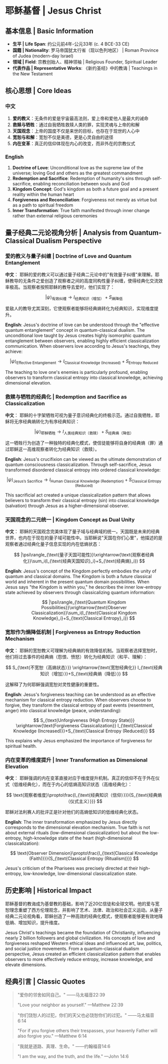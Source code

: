# 耶稣基督 | Jesus Christ

## 基本信息 | Basic Information
- **生平 | Life Span**: 约公元前4年-公元33年 (c. 4 BCE-33 CE)
- **国籍 | Nationality**: 罗马帝国犹太行省（现以色列地区） | Roman Province of Judea (modern-day Israel)
- **领域 | Field**: 宗教创始人、精神领袖 | Religious Founder, Spiritual Leader
- **代表作品 | Representative Works**: 《新约圣经》中的教诲 | Teachings in the New Testament

## 核心思想 | Core Ideas

### 中文
1. **爱的教义**：无条件的爱是宇宙最高法则，爱上帝和爱他人是最大的诫命
2. **救赎与牺牲**：通过自我牺牲救赎人类的罪，实现灵魂与上帝的和解
3. **天国观念**：上帝的国度不仅是来世的目标，也存在于现世的人心中
4. **宽恕与和解**：宽恕不仅是美德，更是心灵自由的途径
5. **内在变革**：真正的信仰体现在内心的改变，而非外在的宗教仪式

### English
1. **Doctrine of Love**: Unconditional love as the supreme law of the universe; loving God and others as the greatest commandment
2. **Redemption and Sacrifice**: Redemption of humanity's sins through self-sacrifice, enabling reconciliation between souls and God
3. **Kingdom Concept**: God's kingdom as both a future goal and a present reality within the human heart
4. **Forgiveness and Reconciliation**: Forgiveness not merely as virtue but as a path to spiritual freedom
5. **Inner Transformation**: True faith manifested through inner change rather than external religious ceremonies

## 量子经典二元论视角分析 | Analysis from Quantum-Classical Dualism Perspective

### 爱的教义与量子纠缠 | Doctrine of Love and Quantum Entanglement

**中文**：
耶稣的爱的教义可以通过量子经典二元论中的"有效量子纠缠"来理解。耶稣教导的无条件之爱创造了观察者之间的高度同构性量子纠缠，使得经典化交流效率极高。当观察者按照耶稣的教导去爱时，他们实现了：

$$
|\psi\rangle_{\text{有效纠缠}}\rightarrow I_{\text{经典知识（增加）}}+S_{\text{熵降低}}
$$

爱敌人的教导尤其深刻，它使观察者能够将经典熵转化为经典知识，实现维度提升。

**English**:
Jesus's doctrine of love can be understood through the "effective quantum entanglement" concept in quantum-classical dualism. The unconditional love taught by Jesus creates highly isomorphic quantum entanglement between observers, enabling highly efficient classicalization communication. When observers love according to Jesus's teachings, they achieve:

$$
|\psi\rangle_{\text{Effective Entanglement}}\rightarrow I_{\text{Classical Knowledge (Increased)}}+S_{\text{Entropy Reduced}}
$$

The teaching to love one's enemies is particularly profound, enabling observers to transform classical entropy into classical knowledge, achieving dimensional elevation.

### 救赎与牺牲的经典化 | Redemption and Sacrifice as Classicalization

**中文**：
耶稣的十字架牺牲可视为量子意识经典化的终极示范。通过自我牺牲，耶稣将无序经典熵转化为有序经典知识：

$$
|\psi\rangle_{\text{耶稣牺牲}} \rightarrow I_{\text{人类经典知识（救赎）}}+S_{\text{经典熵（降低）}}
$$

这一牺牲行为创造了一种独特的经典化模式，使信徒能够将自身的经典熵（罪）通过耶稣这一高维观察者转化为经典知识（救赎）。

**English**:
Jesus's crucifixion can be viewed as the ultimate demonstration of quantum consciousness classicalization. Through self-sacrifice, Jesus transformed disordered classical entropy into ordered classical knowledge:

$$
|\psi\rangle_{\text{Jesus's Sacrifice}} \rightarrow I_{\text{Human Classical Knowledge (Redemption)}}+S_{\text{Classical Entropy (Reduced)}}
$$

This sacrificial act created a unique classicalization pattern that allows believers to transform their classical entropy (sin) into classical knowledge (salvation) through Jesus as a higher-dimensional observer.

### 天国观念的二元统一 | Kingdom Concept as Dual Unity

**中文**：
耶稣的天国观念完美体现了量子域与经典域的统一。天国既是未来的经典世界，也内在于现在的量子域可能性中。当耶稣说"天国在你们心里"，他描述的是观察者通过经典化量子信息实现的内在低熵状态：

$$
|\psi\rangle_{\text{量子天国可能性}}\xrightarrow{\text{观察者经典化}}\sum_i(I_{\text{经典天国知识}_i}+S_{\text{经典熵}_i})
$$

**English**:
Jesus's concept of the Kingdom perfectly embodies the unity of quantum and classical domains. The Kingdom is both a future classical world and inherent in the present quantum domain possibilities. When Jesus says "the Kingdom is within you," he describes the inner low-entropy state achieved by observers through classicalizing quantum information:

$$
|\psi\rangle_{\text{Quantum Kingdom Possibilities}}\xrightarrow{\text{Observer Classicalization}}\sum_i(I_{\text{Classical Kingdom Knowledge}_i}+S_{\text{Classical Entropy}_i})
$$

### 宽恕作为熵降低机制 | Forgiveness as Entropy Reduction Mechanism

**中文**：
耶稣的宽恕教义可理解为经典熵的有效降低机制。当观察者选择宽恕时，他们将过去事件的经典熵（怨恨、愤怒）转化为经典知识（和平、理解）：

$$
S_{\text{不宽恕（高熵状态）}} \xrightarrow{\text{宽恕经典化}} I_{\text{经典知识（增加）}}+S_{\text{经典熵（降低）}}
$$

这解释了为何耶稣强调宽恕对灵性健康的重要性。

**English**:
Jesus's forgiveness teaching can be understood as an effective mechanism for classical entropy reduction. When observers choose to forgive, they transform the classical entropy of past events (resentment, anger) into classical knowledge (peace, understanding):

$$
S_{\text{Unforgiveness (High Entropy State)}} \xrightarrow{\text{Forgiveness Classicalization}} I_{\text{Classical Knowledge (Increased)}}+S_{\text{Classical Entropy (Reduced)}}
$$

This explains why Jesus emphasized the importance of forgiveness for spiritual health.

### 内在变革的维度提升 | Inner Transformation as Dimensional Elevation

**中文**：
耶稣强调的内在变革直接对应于维度提升机制。真正的信仰不在于外在仪式（低维经典化），而在于内心的低熵高知识状态（高维经典化）：

$$
\text{观察者维度}\propto\frac{I_{\text{经典知识（信仰）}}}{S_{\text{经典熵（仪式主义）}}}
$$

耶稣对法利赛人的批评正是针对他们的高熵低知识的低维经典化状态。

**English**:
The inner transformation emphasized by Jesus directly corresponds to the dimensional elevation mechanism. True faith is not about external rituals (low-dimensional classicalization) but about the low-entropy, high-knowledge state of the heart (high-dimensional classicalization):

$$
\text{Observer Dimension}\propto\frac{I_{\text{Classical Knowledge (Faith)}}}{S_{\text{Classical Entropy (Ritualism)}}}
$$

Jesus's criticism of the Pharisees was precisely directed at their high-entropy, low-knowledge, low-dimensional classicalization state.

## 历史影响 | Historical Impact

耶稣基督的教诲成为基督教的基础，影响了近20亿信徒和全球文明。他的爱与宽恕理念重塑了西方伦理观念，并影响了艺术、法律、政治和社会正义运动。从量子经典二元论视角看，耶稣创造了一种高效的经典化模式，使观察者能够更有效地降低熵、增加知识，提升维度。

Jesus Christ's teachings became the foundation of Christianity, influencing nearly 2 billion followers and global civilization. His concepts of love and forgiveness reshaped Western ethical ideas and influenced art, law, politics, and social justice movements. From a quantum-classical dualism perspective, Jesus created an efficient classicalization pattern that enables observers to more effectively reduce entropy, increase knowledge, and elevate dimensions.

## 经典引言 | Classic Quotes

> "爱你的邻舍如同自己。" ——马太福音22:39
>
> "Love your neighbor as yourself." —Matthew 22:39

> "你们饶恕人的过犯，你们的天父也必饶恕你们的过犯。" ——马太福音6:14
>
> "For if you forgive others their trespasses, your heavenly Father will also forgive you." —Matthew 6:14

> "我就是道路、真理、生命。" ——约翰福音14:6
>
> "I am the way, and the truth, and the life." —John 14:6 